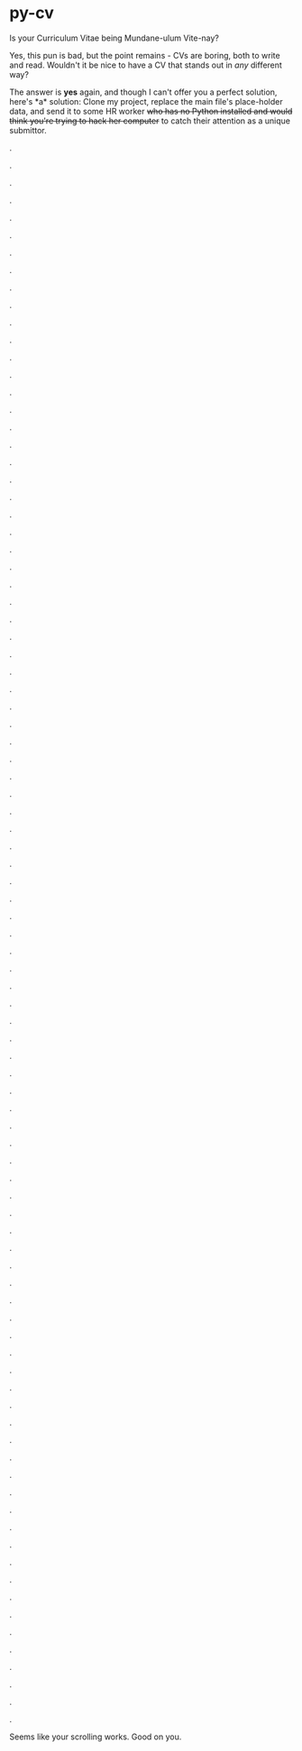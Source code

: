 # py-cv

Is your Curriculum Vitae being Mundane-ulum Vite-nay?

Yes, this pun is bad, but the point remains - CVs are boring, both to write and read.
Wouldn't it be nice to have a CV that stands out in *any* different way?

The answer is **yes** again, and though I can't offer you a perfect solution, here's \*a\* solution: Clone my project, replace the main file's place-holder data, and send it to some HR worker ~~who has no Python installed and would think you're trying to hack her computer~~ to catch their attention as a unique submittor.

.

.

.

.

.

.

.

.

.

.

.

.

.

.

.

.

.

.

.

.

.

.

.

.

.

.

.

.

.

.

.

.

.

.

.

.

.

.

.

.

.

.

.

.

.

.

.

.

.

.

.

.

.

.

.

.

.

.

.

.

.

.

.

.

.

.

.

.

.

.

.

.

.

.

.

.

.

.

.

.

.

.

.

.

.

.

.

.

.

.

.

Seems like your scrolling works. Good on you.
